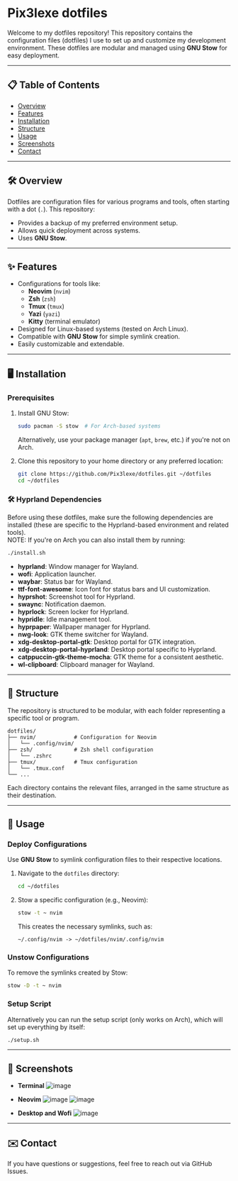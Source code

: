 # Pix3lexe dotfiles

Welcome to my dotfiles repository! This repository contains the configuration files (dotfiles) I use to set up and customize my development environment. These dotfiles are modular and managed using **GNU Stow** for easy deployment.

---

## 📋 **Table of Contents**
- [Overview](#overview)
- [Features](#features)
- [Installation](#installation)
- [Structure](#structure)
- [Usage](#usage)
- [Screenshots](#screenshots)
- [Contact](#contact)

---

## 🛠️ **Overview** <a name="overview"></a>
Dotfiles are configuration files for various programs and tools, often starting with a dot (`.`). This repository:
- Provides a backup of my preferred environment setup.
- Allows quick deployment across systems.
- Uses **GNU Stow**.

---

## ✨ **Features** <a name="features"></a>
- Configurations for tools like:
  - **Neovim** (`nvim`)
  - **Zsh** (`zsh`)
  - **Tmux** (`tmux`)
  - **Yazi** (`yazi`)
  - **Kitty** (terminal emulator)
- Designed for Linux-based systems (tested on Arch Linux).
- Compatible with **GNU Stow** for simple symlink creation.
- Easily customizable and extendable.

---

## 🖥️ **Installation** <a name="installation"></a>

### **Prerequisites**
1. Install GNU Stow:
   ```bash
   sudo pacman -S stow  # For Arch-based systems
   ```
   Alternatively, use your package manager (`apt`, `brew`, etc.) if you're not on Arch.
   
2. Clone this repository to your home directory or any preferred location:
   ```bash
   git clone https://github.com/Pix3lexe/dotfiles.git ~/dotfiles
   cd ~/dotfiles
   ```

### 🛠️ **Hyprland Dependencies**

Before using these dotfiles, make sure the following dependencies are installed (these are specific to the Hyprland-based environment and related tools).<br>
NOTE: If you're on Arch you can also install them by running:
```bash
./install.sh
```

- **hyprland**: Window manager for Wayland.
- **wofi**: Application launcher.
- **waybar**: Status bar for Wayland.
- **ttf-font-awesome**: Icon font for status bars and UI customization.
- **hyprshot**: Screenshot tool for Hyprland.
- **swaync**: Notification daemon.
- **hyprlock**: Screen locker for Hyprland.
- **hypridle**: Idle management tool.
- **hyprpaper**: Wallpaper manager for Hyprland.
- **nwg-look**: GTK theme switcher for Wayland.
- **xdg-desktop-portal-gtk**: Desktop portal for GTK integration.
- **xdg-desktop-portal-hyprland**: Desktop portal specific to Hyprland.
- **catppuccin-gtk-theme-mocha**: GTK theme for a consistent aesthetic.
- **wl-clipboard**: Clipboard manager for Wayland.
---

## 📁 **Structure** <a name="structure"></a>
The repository is structured to be modular, with each folder representing a specific tool or program.

```
dotfiles/
├── nvim/            # Configuration for Neovim
│   └── .config/nvim/
├── zsh/             # Zsh shell configuration
│   └── .zshrc
├── tmux/            # Tmux configuration
│   └── .tmux.conf
└── ...
```

Each directory contains the relevant files, arranged in the same structure as their destination.

---

## 🚀 **Usage** <a name="usage"></a>

### Deploy Configurations
Use **GNU Stow** to symlink configuration files to their respective locations.

1. Navigate to the `dotfiles` directory:
   ```bash
   cd ~/dotfiles
   ```

2. Stow a specific configuration (e.g., Neovim):
   ```bash
   stow -t ~ nvim
   ```
   This creates the necessary symlinks, such as:
   ```
   ~/.config/nvim -> ~/dotfiles/nvim/.config/nvim
   ```

### Unstow Configurations
To remove the symlinks created by Stow:
```bash
stow -D -t ~ nvim
```

### Setup Script
Alternatively you can run the setup script (only works on Arch), which will set up everything by itself:
```bash
./setup.sh
```

---

## 📸 **Screenshots** <a name="screenshots"></a>
- **Terminal**
![image](https://github.com/user-attachments/assets/811c37d3-742d-44e2-9638-b81f4752aa8b)

- **Neovim**
![image](https://github.com/user-attachments/assets/4ad776dd-b174-4e01-910f-b571141b38db)
![image](https://github.com/user-attachments/assets/3cb28528-bb3d-4ca8-9b55-ac615cf77c89)

- **Desktop and Wofi**
![image](https://github.com/user-attachments/assets/157aad80-2b0c-4c0e-94df-9c4d263fe1d3)


---

## ✉️ **Contact** <a name="contact"></a>
If you have questions or suggestions, feel free to reach out via GitHub Issues.
